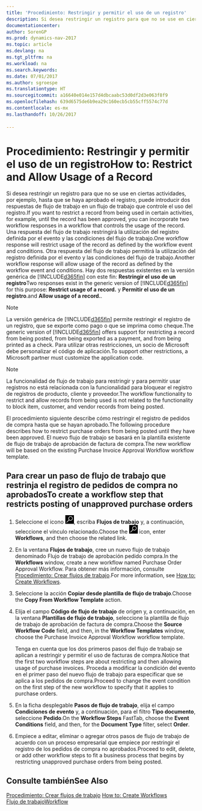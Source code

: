 ```yaml
---
title: 'Procedimiento: Restringir y permitir el uso de un registro'
description: Si desea restringir un registro para que no se use en ciertas actividades, por ejemplo, hasta que se haya aprobado el registro, puede introducir dos respuestas de flujo de trabajo en un flujo de trabajo que controle el uso del registro.
documentationcenter: 
author: SorenGP
ms.prod: dynamics-nav-2017
ms.topic: article
ms.devlang: na
ms.tgt_pltfrm: na
ms.workload: na
ms.search.keywords: 
ms.date: 07/01/2017
ms.author: sgroespe
ms.translationtype: HT
ms.sourcegitcommit: a16640e014e157d4dbcaabc53d0df2d3e063f8f9
ms.openlocfilehash: 639d6575de6b9ea29c160ecb5cb55cff5574c77d
ms.contentlocale: es-mx
ms.lasthandoff: 10/26/2017

---
```

# <a name="how-to-restrict-and-allow-usage-of-a-record"></a><span data-ttu-id="3af35-103">Procedimiento: Restringir y permitir el uso de un registro</span><span class="sxs-lookup"><span data-stu-id="3af35-103">How to: Restrict and Allow Usage of a Record</span></span>
<span data-ttu-id="3af35-104">Si desea restringir un registro para que no se use en ciertas actividades, por ejemplo, hasta que se haya aprobado el registro, puede introducir dos respuestas de flujo de trabajo en un flujo de trabajo que controle el uso del registro.</span><span class="sxs-lookup"><span data-stu-id="3af35-104">If you want to restrict a record from being used in certain activities, for example, until the record has been approved, you can incorporate two workflow responses in a workflow that controls the usage of the record.</span></span> <span data-ttu-id="3af35-105">Una respuesta del flujo de trabajo restringirá la utilización del registro definida por el evento y las condiciones del flujo de trabajo.</span><span class="sxs-lookup"><span data-stu-id="3af35-105">One workflow response will restrict usage of the record as defined by the workflow event and conditions.</span></span> <span data-ttu-id="3af35-106">Otra respuesta del flujo de trabajo permitirá la utilización del registro definida por el evento y las condiciones del flujo de trabajo.</span><span class="sxs-lookup"><span data-stu-id="3af35-106">Another workflow response will allow usage of the record as defined by the workflow event and conditions.</span></span> <span data-ttu-id="3af35-107">Hay dos respuestas existentes en la versión genérica de [!INCLUDE[d365fin](includes/d365fin_md.md)] con este fin: **Restringir el uso de un registro**</span><span class="sxs-lookup"><span data-stu-id="3af35-107">Two responses exist in the generic version of [!INCLUDE[d365fin](includes/d365fin_md.md)] for this purpose: **Restrict usage of a record.**</span></span> <span data-ttu-id="3af35-108">y **Permitir el uso de un registro**.</span><span class="sxs-lookup"><span data-stu-id="3af35-108">and **Allow usage of a record.**.</span></span>

> [!NOTE]  
>  <span data-ttu-id="3af35-109">La versión genérica de [!INCLUDE[d365fin](includes/d365fin_md.md)] permite restringir el registro de un registro, que se exporte como pago o que se imprima como cheque.</span><span class="sxs-lookup"><span data-stu-id="3af35-109">The generic version of [!INCLUDE[d365fin](includes/d365fin_md.md)] offers support for restricting a record from being posted, from being exported as a payment, and from being printed as a check.</span></span> <span data-ttu-id="3af35-110">Para utilizar otras restricciones, un socio de Microsoft debe personalizar el código de aplicación.</span><span class="sxs-lookup"><span data-stu-id="3af35-110">To support other restrictions, a Microsoft partner must customize the application code.</span></span>  

> [!NOTE]  
>  <span data-ttu-id="3af35-111">La funcionalidad de flujo de trabajo para restringir y para permitir usar registros no está relacionada con la funcionalidad para bloquear el registro de registros de producto, cliente y proveedor.</span><span class="sxs-lookup"><span data-stu-id="3af35-111">The workflow functionality to restrict and allow records from being used is not related to the functionality to block item, customer, and vendor records from being posted.</span></span>

<span data-ttu-id="3af35-112">El procedimiento siguiente describe cómo restringir el registro de pedidos de compra hasta que se hayan aprobado.</span><span class="sxs-lookup"><span data-stu-id="3af35-112">The following procedure describes how to restrict purchase orders from being posted until they have been approved.</span></span> <span data-ttu-id="3af35-113">El nuevo flujo de trabajo se basará en la plantilla existente de flujo de trabajo de aprobación de factura de compra.</span><span class="sxs-lookup"><span data-stu-id="3af35-113">The new workflow will be based on the existing Purchase Invoice Approval Workflow workflow template.</span></span>  

## <a name="to-create-a-workflow-step-that-restricts-posting-of-unapproved-purchase-orders"></a><span data-ttu-id="3af35-114">Para crear un paso de flujo de trabajo que restrinja el registro de pedidos de compra no aprobados</span><span class="sxs-lookup"><span data-stu-id="3af35-114">To create a workflow step that restricts posting of unapproved purchase orders</span></span>  
1. <span data-ttu-id="3af35-115">Seleccione el icono ![Buscar página o informe](media/ui-search/search_small.png "icono Buscar página o informe"), escriba **Flujos de trabajo** y, a continuación, seleccione el vínculo relacionado.</span><span class="sxs-lookup"><span data-stu-id="3af35-115">Choose the ![Search for Page or Report](media/ui-search/search_small.png "Search for Page or Report icon") icon, enter **Workflows**, and then choose the related link.</span></span>  
2. <span data-ttu-id="3af35-116">En la ventana **Flujos de trabajo**, cree un nuevo flujo de trabajo denominado Flujo de trabajo de aprobación pedido compra.</span><span class="sxs-lookup"><span data-stu-id="3af35-116">In the **Workflows** window, create a new workflow named Purchase Order Approval Workflow.</span></span> <span data-ttu-id="3af35-117">Para obtener más información, consulte [Procedimiento: Crear flujos de trabajo](across-how-to-create-workflows.md).</span><span class="sxs-lookup"><span data-stu-id="3af35-117">For more information, see [How to: Create Workflows](across-how-to-create-workflows.md).</span></span>  
3. <span data-ttu-id="3af35-118">Seleccione la acción **Copiar desde plantilla de flujo de trabajo**.</span><span class="sxs-lookup"><span data-stu-id="3af35-118">Choose the **Copy From Workflow Template** action.</span></span>  
4. <span data-ttu-id="3af35-119">Elija el campo **Código de flujo de trabajo** de origen y, a continuación, en la ventana **Plantillas de flujo de trabajo**, seleccione la plantilla de flujo de trabajo de aprobación de factura de compra.</span><span class="sxs-lookup"><span data-stu-id="3af35-119">Choose the **Source Workflow Code** field, and then, in the **Workflow Templates** window, choose the Purchase Invoice Approval Workflow workflow template.</span></span>  

     <span data-ttu-id="3af35-120">Tenga en cuenta que los dos primeros pasos del flujo de trabajo se aplican a restringir y permitir el uso de facturas de compra.</span><span class="sxs-lookup"><span data-stu-id="3af35-120">Notice that the first two workflow steps are about restricting and then allowing usage of purchase invoices.</span></span> <span data-ttu-id="3af35-121">Proceda a modificar la condición del evento en el primer paso del nuevo flujo de trabajo para especificar que se aplica a los pedidos de compra.</span><span class="sxs-lookup"><span data-stu-id="3af35-121">Proceed to change the event condition on the first step of the new workflow to specify that it applies to purchase orders.</span></span>  
5. <span data-ttu-id="3af35-122">En la ficha desplegable **Pasos de flujo de trabajo**, elija el campo **Condiciones de evento** y, a continuación, para el filtro **Tipo documento**, seleccione **Pedido**.</span><span class="sxs-lookup"><span data-stu-id="3af35-122">On the **Workflow Steps** FastTab, choose the **Event Conditions** field, and then, for the **Document Type** filter, select **Order**.</span></span>  
6. <span data-ttu-id="3af35-123">Empiece a editar, eliminar o agregar otros pasos de flujo de trabajo de acuerdo con un proceso empresarial que empiece por restringir el registro de los pedidos de compra no aprobados.</span><span class="sxs-lookup"><span data-stu-id="3af35-123">Proceed to edit, delete, or add other workflow steps to fit a business process that begins by restricting unapproved purchase orders from being posted.</span></span>  

## <a name="see-also"></a><span data-ttu-id="3af35-124">Consulte también</span><span class="sxs-lookup"><span data-stu-id="3af35-124">See Also</span></span>  
<span data-ttu-id="3af35-125">[Procedimiento: Crear flujos de trabajo](across-how-to-create-workflows.md) </span><span class="sxs-lookup"><span data-stu-id="3af35-125">[How to: Create Workflows](across-how-to-create-workflows.md) </span></span>  
[<span data-ttu-id="3af35-126">Flujo de trabajo</span><span class="sxs-lookup"><span data-stu-id="3af35-126">Workflow</span></span>](across-workflow.md)   


